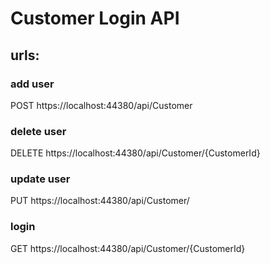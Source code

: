 ﻿# Customer Login API
 
 ## urls:

### add user
POST https://localhost:44380/api/Customer

### delete user
DELETE https://localhost:44380/api/Customer/{CustomerId}

### update user
PUT https://localhost:44380/api/Customer/

### login
GET https://localhost:44380/api/Customer/{CustomerId}
